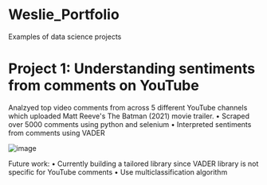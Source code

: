 # Weslie_Portfolio
Examples of data science projects

# Project 1: Understanding sentiments from comments on YouTube
Analzyed top video comments from across 5 different YouTube channels which uploaded Matt Reeve's The Batman (2021) movie trailer.
• Scraped over 5000 comments using python and selenium
• Interpreted sentiments from comments using VADER

![image](https://github.com/weskhoo/youtube_comments/issues/1#issue-693458611)

Future work:
• Currently building a tailored library since VADER library is not specific for YouTube comments
• Use multiclassification algorithm 
